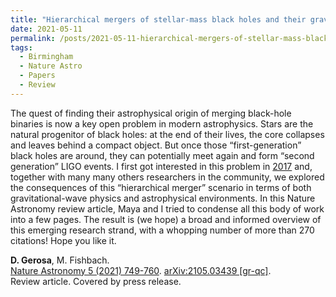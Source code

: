 ```yaml
---
title: "Hierarchical mergers of stellar-mass black holes and their gravitational-wave signatures"
date: 2021-05-11
permalink: /posts/2021-05-11-hierarchical-mergers-of-stellar-mass-black-holes-and-their-gravitational-wave-signatures
tags:
  - Birmingham
  - Nature Astro
  - Papers
  - Review
---
```


The quest of finding their astrophysical origin of merging black-hole binaries is now a key open problem in modern astrophysics. Stars are the natural progenitor of black holes: at the end of their lives, the core collapses and leaves behind a compact object. But once those “first-generation” black holes are around, they can potentially meet again and form “second generation” LIGO events. I first got interested in this problem in [2017](https://arxiv.org/abs/1703.06223) and, together with many many others researchers in the community, we explored the consequences of this “hierarchical merger” scenario in terms of both gravitational-wave physics and astrophysical environments. In this Nature Astronomy review article, Maya and I tried to condense all this body of work into a few pages. The result is (we hope) a broad and informed overview of this emerging research strand, with a whopping number of more than 270 citations! Hope you like it.


**D. Gerosa**, M. Fishbach.\
[Nature Astronomy 5 (2021) 749-760](https://www.nature.com/articles/s41550-021-01398-w). [arXiv:2105.03439 [gr-qc]](https://arxiv.org/abs/2105.03439).\
Review article. Covered by press release.